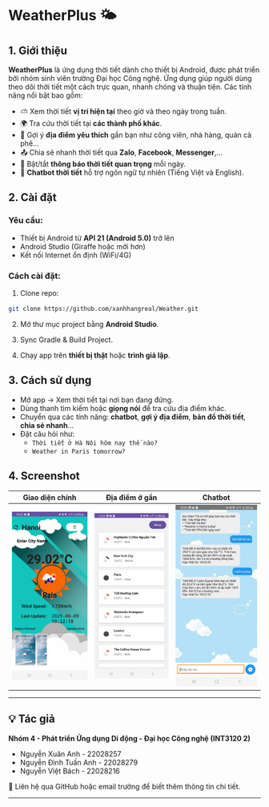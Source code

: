 # WeatherPlus 🌤️

## 1. Giới thiệu

**WeatherPlus** là ứng dụng thời tiết dành cho thiết bị Android, được phát triển bởi nhóm sinh viên trường Đại học Công nghệ. Ứng dụng giúp người dùng theo dõi thời tiết một cách trực quan, nhanh chóng và thuận tiện. Các tính năng nổi bật bao gồm:

- ⛅ Xem thời tiết **vị trí hiện tại** theo giờ và theo ngày trong tuần.
- 🌍 Tra cứu thời tiết tại **các thành phố khác**.
- 📍 Gợi ý **địa điểm yêu thích** gần bạn như công viên, nhà hàng, quán cà phê...
- 📤 Chia sẻ nhanh thời tiết qua **Zalo**, **Facebook**, **Messenger**,...
- 🔔 Bật/tắt **thông báo thời tiết quan trọng** mỗi ngày.
- 🤖 **Chatbot thời tiết** hỗ trợ ngôn ngữ tự nhiên (Tiếng Việt và English).

## 2. Cài đặt

### Yêu cầu:
- Thiết bị Android từ **API 21 (Android 5.0)** trở lên
- Android Studio (Giraffe hoặc mới hơn)
- Kết nối Internet ổn định (WiFi/4G)

### Cách cài đặt:

1. Clone repo:
```bash
git clone https://github.com/xanhhangreal/Weather.git
```

2. Mở thư mục project bằng **Android Studio**.

3. Sync Gradle & Build Project.

4. Chạy app trên **thiết bị thật** hoặc **trình giả lập**.

## 3. Cách sử dụng

- Mở app → Xem thời tiết tại nơi bạn đang đứng.
- Dùng thanh tìm kiếm hoặc **giọng nói** để tra cứu địa điểm khác.
- Chuyển qua các tính năng: **chatbot**, **gợi ý địa điểm**, **bản đồ thời tiết**, **chia sẻ nhanh**...
- Đặt câu hỏi như:
  - `Thời tiết ở Hà Nội hôm nay thế nào?`
  - `Weather in Paris tomorrow?`

## 4. Screenshot

| Giao diện chính | Địa điểm ở gần | Chatbot |
|----------------|------------|---------|
| ![Main](screenshots/main.png) | ![Place](screenshots/place.png) | ![Chatbot](screenshots/chatbot.png) |

---

## 💡 Tác giả

**Nhóm 4 - Phát triển Ứng dụng Di động - Đại học Công nghệ (INT3120 2)**

- Nguyễn Xuân Anh - 22028257
- Nguyễn Đình Tuấn Anh - 22028279
- Nguyễn Việt Bách - 22028216

📧 Liên hệ qua GitHub hoặc email trường để biết thêm thông tin chi tiết.

---
